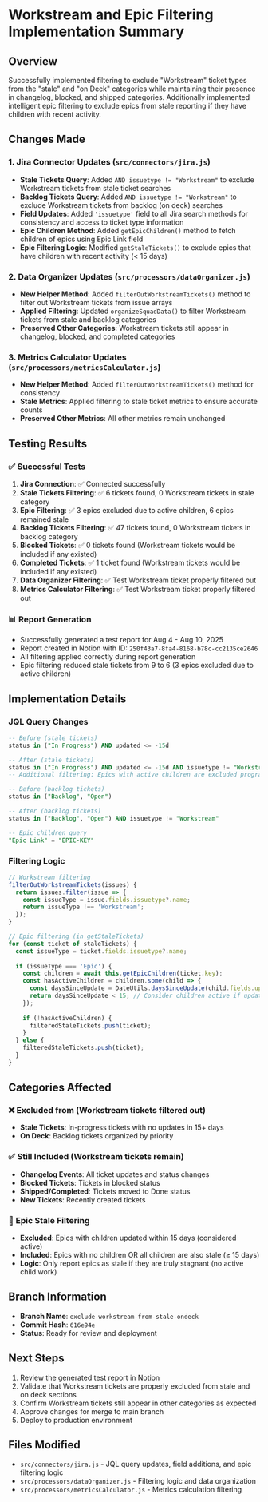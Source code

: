 # Workstream and Epic Filtering Implementation Summary

## Overview
Successfully implemented filtering to exclude "Workstream" ticket types from the "stale" and "on Deck" categories while maintaining their presence in changelog, blocked, and shipped categories. Additionally implemented intelligent epic filtering to exclude epics from stale reporting if they have children with recent activity.

## Changes Made

### 1. Jira Connector Updates (`src/connectors/jira.js`)
- **Stale Tickets Query**: Added `AND issuetype != "Workstream"` to exclude Workstream tickets from stale ticket searches
- **Backlog Tickets Query**: Added `AND issuetype != "Workstream"` to exclude Workstream tickets from backlog (on deck) searches
- **Field Updates**: Added `'issuetype'` field to all Jira search methods for consistency and access to ticket type information
- **Epic Children Method**: Added `getEpicChildren()` method to fetch children of epics using Epic Link field
- **Epic Filtering Logic**: Modified `getStaleTickets()` to exclude epics that have children with recent activity (< 15 days)

### 2. Data Organizer Updates (`src/processors/dataOrganizer.js`)
- **New Helper Method**: Added `filterOutWorkstreamTickets()` method to filter out Workstream tickets from issue arrays
- **Applied Filtering**: Updated `organizeSquadData()` to filter Workstream tickets from stale and backlog categories
- **Preserved Other Categories**: Workstream tickets still appear in changelog, blocked, and completed categories

### 3. Metrics Calculator Updates (`src/processors/metricsCalculator.js`)
- **New Helper Method**: Added `filterOutWorkstreamTickets()` method for consistency
- **Stale Metrics**: Applied filtering to stale ticket metrics to ensure accurate counts
- **Preserved Other Metrics**: All other metrics remain unchanged

## Testing Results

### ✅ Successful Tests
1. **Jira Connection**: ✅ Connected successfully
2. **Stale Tickets Filtering**: ✅ 6 tickets found, 0 Workstream tickets in stale category
3. **Epic Filtering**: ✅ 3 epics excluded due to active children, 6 epics remained stale
4. **Backlog Tickets Filtering**: ✅ 47 tickets found, 0 Workstream tickets in backlog category
5. **Blocked Tickets**: ✅ 0 tickets found (Workstream tickets would be included if any existed)
6. **Completed Tickets**: ✅ 1 ticket found (Workstream tickets would be included if any existed)
7. **Data Organizer Filtering**: ✅ Test Workstream ticket properly filtered out
8. **Metrics Calculator Filtering**: ✅ Test Workstream ticket properly filtered out

### 📊 Report Generation
- Successfully generated a test report for Aug 4 - Aug 10, 2025
- Report created in Notion with ID: `250f43a7-8fa4-8168-b78c-cc2135ce2646`
- All filtering applied correctly during report generation
- Epic filtering reduced stale tickets from 9 to 6 (3 epics excluded due to active children)

## Implementation Details

### JQL Query Changes
```sql
-- Before (stale tickets)
status in ("In Progress") AND updated <= -15d

-- After (stale tickets)
status in ("In Progress") AND updated <= -15d AND issuetype != "Workstream"
-- Additional filtering: Epics with active children are excluded programmatically

-- Before (backlog tickets)
status in ("Backlog", "Open")

-- After (backlog tickets)
status in ("Backlog", "Open") AND issuetype != "Workstream"

-- Epic children query
"Epic Link" = "EPIC-KEY"
```

### Filtering Logic
```javascript
// Workstream filtering
filterOutWorkstreamTickets(issues) {
  return issues.filter(issue => {
    const issueType = issue.fields.issuetype?.name;
    return issueType !== 'Workstream';
  });
}

// Epic filtering (in getStaleTickets)
for (const ticket of staleTickets) {
  const issueType = ticket.fields.issuetype?.name;
  
  if (issueType === 'Epic') {
    const children = await this.getEpicChildren(ticket.key);
    const hasActiveChildren = children.some(child => {
      const daysSinceUpdate = DateUtils.daysSinceUpdate(child.fields.updated);
      return daysSinceUpdate < 15; // Consider children active if updated within 15 days
    });
    
    if (!hasActiveChildren) {
      filteredStaleTickets.push(ticket);
    }
  } else {
    filteredStaleTickets.push(ticket);
  }
}
```

## Categories Affected

### ❌ Excluded from (Workstream tickets filtered out)
- **Stale Tickets**: In-progress tickets with no updates in 15+ days
- **On Deck**: Backlog tickets organized by priority

### ✅ Still Included (Workstream tickets remain)
- **Changelog Events**: All ticket updates and status changes
- **Blocked Tickets**: Tickets in blocked status
- **Shipped/Completed**: Tickets moved to Done status
- **New Tickets**: Recently created tickets

### 🎯 Epic Stale Filtering
- **Excluded**: Epics with children updated within 15 days (considered active)
- **Included**: Epics with no children OR all children are also stale (≥ 15 days)
- **Logic**: Only report epics as stale if they are truly stagnant (no active child work)

## Branch Information
- **Branch Name**: `exclude-workstream-from-stale-ondeck`
- **Commit Hash**: `616e94e`
- **Status**: Ready for review and deployment

## Next Steps
1. Review the generated test report in Notion
2. Validate that Workstream tickets are properly excluded from stale and on deck sections
3. Confirm Workstream tickets still appear in other categories as expected
4. Approve changes for merge to main branch
5. Deploy to production environment

## Files Modified
- `src/connectors/jira.js` - JQL query updates, field additions, and epic filtering logic
- `src/processors/dataOrganizer.js` - Filtering logic and data organization
- `src/processors/metricsCalculator.js` - Metrics calculation filtering
